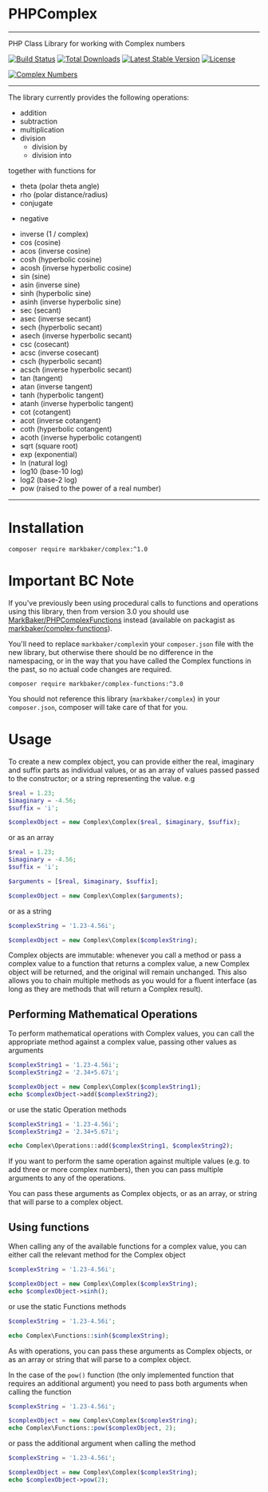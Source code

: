 PHPComplex
==========

---

PHP Class Library for working with Complex numbers

[![Build Status](https://github.com/MarkBaker/PHPComplex/workflows/main/badge.svg)](https://github.com/MarkBaker/PHPComplex/actions)
[![Total Downloads](https://img.shields.io/packagist/dt/markbaker/complex)](https://packagist.org/packages/markbaker/complex)
[![Latest Stable Version](https://img.shields.io/github/v/release/MarkBaker/PHPComplex)](https://packagist.org/packages/markbaker/complex)
[![License](https://img.shields.io/github/license/MarkBaker/PHPComplex)](https://packagist.org/packages/markbaker/complex)


[![Complex Numbers](https://imgs.xkcd.com/comics/complex_numbers_2x.png)](https://xkcd.com/2028/)

---

The library currently provides the following operations:

 - addition
 - subtraction
 - multiplication
 - division
    - division by
    - division into

together with functions for 

 - theta (polar theta angle)
 - rho (polar distance/radius)
 - conjugate
 * negative
 - inverse (1 / complex)
 - cos (cosine)
 - acos (inverse cosine)
 - cosh (hyperbolic cosine)
 - acosh (inverse hyperbolic cosine)
 - sin (sine)
 - asin (inverse sine)
 - sinh (hyperbolic sine)
 - asinh (inverse hyperbolic sine)
 - sec (secant)
 - asec (inverse secant)
 - sech (hyperbolic secant)
 - asech (inverse hyperbolic secant)
 - csc (cosecant)
 - acsc (inverse cosecant)
 - csch (hyperbolic secant)
 - acsch (inverse hyperbolic secant)
 - tan (tangent)
 - atan (inverse tangent)
 - tanh (hyperbolic tangent)
 - atanh (inverse hyperbolic tangent)
 - cot (cotangent)
 - acot (inverse cotangent)
 - coth (hyperbolic cotangent)
 - acoth (inverse hyperbolic cotangent)
 - sqrt (square root)
 - exp (exponential)
 - ln (natural log)
 - log10 (base-10 log)
 - log2 (base-2 log)
 - pow (raised to the power of a real number)
 
 
---

# Installation

```shell
composer require markbaker/complex:^1.0
```

# Important BC Note

If you've previously been using procedural calls to functions and operations using this library, then from version 3.0 you should use [MarkBaker/PHPComplexFunctions](https://github.com/MarkBaker/PHPComplexFunctions) instead (available on packagist as [markbaker/complex-functions](https://packagist.org/packages/markbaker/complex-functions)).

You'll need to replace `markbaker/complex`in your `composer.json` file with the new library, but otherwise there should be no difference in the namespacing, or in the way that you have called the Complex functions in the past, so no actual code changes are required.

```shell
composer require markbaker/complex-functions:^3.0
```

You should not reference this library (`markbaker/complex`) in your `composer.json`, composer will take care of that for you.

# Usage

To create a new complex object, you can provide either the real, imaginary and suffix parts as individual values, or as an array of values passed passed to the constructor; or a string representing the value. e.g

```php
$real = 1.23;
$imaginary = -4.56;
$suffix = 'i';

$complexObject = new Complex\Complex($real, $imaginary, $suffix);
```
or as an array
```php
$real = 1.23;
$imaginary = -4.56;
$suffix = 'i';

$arguments = [$real, $imaginary, $suffix];

$complexObject = new Complex\Complex($arguments);
```
or as a string
```php
$complexString = '1.23-4.56i';

$complexObject = new Complex\Complex($complexString);
```

Complex objects are immutable: whenever you call a method or pass a complex value to a function that returns a complex value, a new Complex object will be returned, and the original will remain unchanged.
This also allows you to chain multiple methods as you would for a fluent interface (as long as they are methods that will return a Complex result).

## Performing Mathematical Operations

To perform mathematical operations with Complex values, you can call the appropriate method against a complex value, passing other values as arguments

```php
$complexString1 = '1.23-4.56i';
$complexString2 = '2.34+5.67i';

$complexObject = new Complex\Complex($complexString1);
echo $complexObject->add($complexString2);
```

or use the static Operation methods
```php
$complexString1 = '1.23-4.56i';
$complexString2 = '2.34+5.67i';

echo Complex\Operations::add($complexString1, $complexString2);
```
If you want to perform the same operation against multiple values (e.g. to add three or more complex numbers), then you can pass multiple arguments to any of the operations.

You can pass these arguments as Complex objects, or as an array, or string that will parse to a complex object.

## Using functions

When calling any of the available functions for a complex value, you can either call the relevant method for the Complex object
```php
$complexString = '1.23-4.56i';

$complexObject = new Complex\Complex($complexString);
echo $complexObject->sinh();
```

or use the static Functions methods
```php
$complexString = '1.23-4.56i';

echo Complex\Functions::sinh($complexString);
```
As with operations, you can pass these arguments as Complex objects, or as an array or string that will parse to a complex object.


In the case of the `pow()` function (the only implemented function that requires an additional argument) you need to pass both arguments when calling the function

```php
$complexString = '1.23-4.56i';

$complexObject = new Complex\Complex($complexString);
echo Complex\Functions::pow($complexObject, 2);
```
or pass the additional argument when calling the method
```php
$complexString = '1.23-4.56i';

$complexObject = new Complex\Complex($complexString);
echo $complexObject->pow(2);
```
